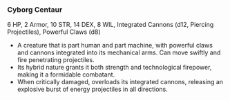 ### Cyborg Centaur

6 HP, 2 Armor, 10 STR, 14 DEX, 8 WIL, Integrated Cannons (d12, Piercing Projectiles), Powerful Claws (d8)

- A creature that is part human and part machine, with powerful claws and cannons integrated into its mechanical arms. Can move swiftly and fire penetrating projectiles.
- Its hybrid nature grants it both strength and technological firepower, making it a formidable combatant.
- When critically damaged, overloads its integrated cannons, releasing an explosive burst of energy projectiles in all directions.

